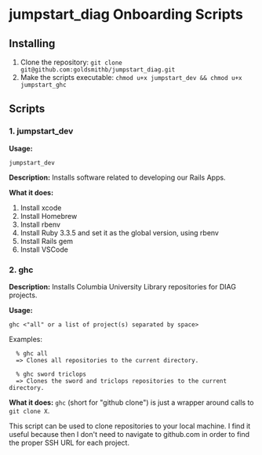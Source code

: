 # jumpstart_diag Onboarding Scripts

## Installing
1. Clone the repository: `git clone git@github.com:goldsmithb/jumpstart_diag.git`
2. Make the scripts executable: `chmod u+x jumpstart_dev && chmod u+x jumpstart_ghc`

## Scripts
### 1. jumpstart_dev
**Usage:**
```
jumpstart_dev
```
**Description:** Installs software related to developing our Rails Apps.

**What it does:**
  1. Install xcode
  2. Install Homebrew
  3. Install rbenv
  4. Install Ruby 3.3.5 and set it as the global version, using rbenv
  5. Install Rails gem
  6. Install VSCode

### 2. ghc
**Description:** Installs Columbia University Library repositories for DIAG projects.

**Usage:**
```
ghc <"all" or a list of project(s) separated by space>
```
Examples:
```
  % ghc all
  => Clones all repositories to the current directory.

  % ghc sword triclops
  => Clones the sword and triclops repositories to the current directory.
```
**What it does:**
`ghc` (short for "github clone") is just a wrapper around calls to `git clone X`.

This script can be used to clone repositories to your local machine.
I find it useful because then I don't need to navigate to github.com in order to find the proper SSH URL for each project.
